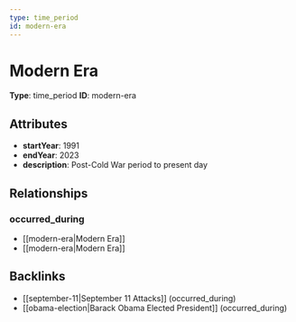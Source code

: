 ```yaml
---
type: time_period
id: modern-era
---
```


# Modern Era

**Type**: time_period
**ID**: modern-era

## Attributes

- **startYear**: 1991
- **endYear**: 2023
- **description**: Post-Cold War period to present day

## Relationships

### occurred_during

- [[modern-era|Modern Era]]
- [[modern-era|Modern Era]]

## Backlinks

- [[september-11|September 11 Attacks]] (occurred_during)
- [[obama-election|Barack Obama Elected President]] (occurred_during)

